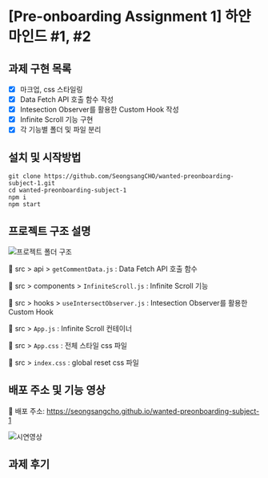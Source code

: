 # [Pre-onboarding Assignment 1] 하얀마인드 #1, #2

## 과제 구현 목록

- [x] 마크업, css 스타일링
- [x] Data Fetch API 호출 함수 작성
- [x] Intesection Observer를 활용한 Custom Hook 작성
- [x] Infinite Scroll 기능 구현
- [x] 각 기능별 폴더 및 파일 분리

## 설치 및 시작방법

```
git clone https://github.com/SeongsangCHO/wanted-preonboarding-subject-1.git
cd wanted-preonboarding-subject-1
npm i
npm start
```

## 프로젝트 구조 설명

![프로젝트 폴더 구조](https://user-images.githubusercontent.com/55486644/127091128-3794c3b9-1058-422a-a8ea-7c77a893a78e.png)


📂 src > api > `getCommentData.js` : Data Fetch API 호출 함수

📂 src > components > `InfiniteScroll.js` : Infinite Scroll 기능

📂 src > hooks > `useIntersectObserver.js` : Intesection Observer를 활용한 Custom Hook

📂 src > `App.js` : Infinite Scroll 컨테이너

📂 src > `App.css` : 전체 스타일 css 파일

📂 src > `index.css` : global reset css 파일

## 배포 주소 및 기능 영상

🔗 배포 주소: https://seongsangcho.github.io/wanted-preonboarding-subject-1

![시연영상](https://user-images.githubusercontent.com/55486644/127104606-a392008e-9c30-4f04-b523-d04a8cf54c8e.gif)

## 과제 후기